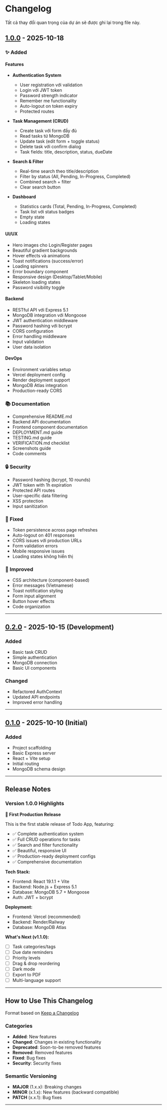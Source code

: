 # Changelog

Tất cả thay đổi quan trọng của dự án sẽ được ghi lại trong file này.

## [1.0.0] - 2025-10-18

### ✨ Added

#### Features
- **Authentication System**
  - User registration với validation
  - Login với JWT token
  - Password strength indicator
  - Remember me functionality
  - Auto-logout on token expiry
  - Protected routes

- **Task Management (CRUD)**
  - Create task với form đầy đủ
  - Read tasks từ MongoDB
  - Update task (edit form + toggle status)
  - Delete task với confirm dialog
  - Task fields: title, description, status, dueDate

- **Search & Filter**
  - Real-time search theo title/description
  - Filter by status (All, Pending, In-Progress, Completed)
  - Combined search + filter
  - Clear search button

- **Dashboard**
  - Statistics cards (Total, Pending, In-Progress, Completed)
  - Task list với status badges
  - Empty state
  - Loading states

#### UI/UX
- Hero images cho Login/Register pages
- Beautiful gradient backgrounds
- Hover effects và animations
- Toast notifications (success/error)
- Loading spinners
- Error boundary component
- Responsive design (Desktop/Tablet/Mobile)
- Skeleton loading states
- Password visibility toggle

#### Backend
- RESTful API với Express 5.1
- MongoDB integration với Mongoose
- JWT authentication middleware
- Password hashing với bcrypt
- CORS configuration
- Error handling middleware
- Input validation
- User data isolation

#### DevOps
- Environment variables setup
- Vercel deployment config
- Render deployment support
- MongoDB Atlas integration
- Production-ready CORS

### 📚 Documentation
- Comprehensive README.md
- Backend API documentation
- Frontend component documentation
- DEPLOYMENT.md guide
- TESTING.md guide
- VERIFICATION.md checklist
- Screenshots guide
- Code comments

### 🔒 Security
- Password hashing (bcrypt, 10 rounds)
- JWT token with 1h expiration
- Protected API routes
- User-specific data filtering
- XSS protection
- Input sanitization

### 🐛 Fixed
- Token persistence across page refreshes
- Auto-logout on 401 responses
- CORS issues với production URLs
- Form validation errors
- Mobile responsive issues
- Loading states không hiển thị

### 🎨 Improved
- CSS architecture (component-based)
- Error messages (Vietnamese)
- Toast notification styling
- Form input alignment
- Button hover effects
- Code organization

---

## [0.2.0] - 2025-10-15 (Development)

### Added
- Basic task CRUD
- Simple authentication
- MongoDB connection
- Basic UI components

### Changed
- Refactored AuthContext
- Updated API endpoints
- Improved error handling

---

## [0.1.0] - 2025-10-10 (Initial)

### Added
- Project scaffolding
- Basic Express server
- React + Vite setup
- Initial routing
- MongoDB schema design

---

## Release Notes

### Version 1.0.0 Highlights

**🎉 First Production Release**

This is the first stable release of Todo App, featuring:

- ✅ Complete authentication system
- ✅ Full CRUD operations for tasks
- ✅ Search and filter functionality
- ✅ Beautiful, responsive UI
- ✅ Production-ready deployment configs
- ✅ Comprehensive documentation

**Tech Stack:**
- Frontend: React 19.1.1 + Vite
- Backend: Node.js + Express 5.1
- Database: MongoDB 5.7 + Mongoose
- Auth: JWT + bcrypt

**Deployment:**
- Frontend: Vercel (recommended)
- Backend: Render/Railway
- Database: MongoDB Atlas

**What's Next (v1.1.0):**
- [ ] Task categories/tags
- [ ] Due date reminders
- [ ] Priority levels
- [ ] Drag & drop reordering
- [ ] Dark mode
- [ ] Export to PDF
- [ ] Multi-language support

---

## How to Use This Changelog

Format based on [Keep a Changelog](https://keepachangelog.com/en/1.0.0/)

### Categories
- **Added**: New features
- **Changed**: Changes in existing functionality
- **Deprecated**: Soon-to-be removed features
- **Removed**: Removed features
- **Fixed**: Bug fixes
- **Security**: Security fixes

### Semantic Versioning
- **MAJOR** (1.x.x): Breaking changes
- **MINOR** (x.1.x): New features (backward compatible)
- **PATCH** (x.x.1): Bug fixes

---

[1.0.0]: https://github.com/your-org/todo-app/releases/tag/v1.0.0
[0.2.0]: https://github.com/your-org/todo-app/releases/tag/v0.2.0
[0.1.0]: https://github.com/your-org/todo-app/releases/tag/v0.1.0
